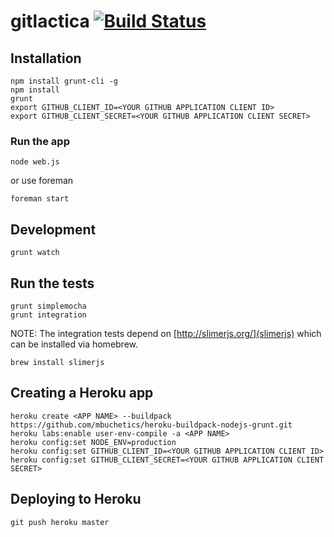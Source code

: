 # gitlactica [![Build Status](https://travis-ci.org/carlmw/gitlactica.png?branch=master)](https://travis-ci.org/carlmw/gitlactica)

## Installation
    npm install grunt-cli -g
    npm install
    grunt
    export GITHUB_CLIENT_ID=<YOUR GITHUB APPLICATION CLIENT ID>
    export GITHUB_CLIENT_SECRET=<YOUR GITHUB APPLICATION CLIENT SECRET>
    
### Run the app
    node web.js

or use foreman

    foreman start

## Development
    grunt watch

## Run the tests
    grunt simplemocha
    grunt integration

NOTE: The integration tests depend on [http://slimerjs.org/](slimerjs) which can be installed via homebrew.

    brew install slimerjs

## Creating a Heroku app
    heroku create <APP NAME> --buildpack https://github.com/mbuchetics/heroku-buildpack-nodejs-grunt.git
    heroku labs:enable user-env-compile -a <APP NAME>
    heroku config:set NODE_ENV=production
    heroku config:set GITHUB_CLIENT_ID=<YOUR GITHUB APPLICATION CLIENT ID>
    heroku config:set GITHUB_CLIENT_SECRET=<YOUR GITHUB APPLICATION CLIENT SECRET>

## Deploying to Heroku
    git push heroku master
